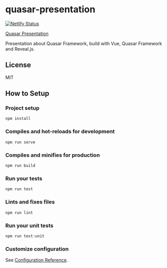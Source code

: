 # quasar-presentation

[![Netlify Status](https://api.netlify.com/api/v1/badges/ba452b54-9fa8-41ed-8df9-4b77f4841298/deploy-status)](https://app.netlify.com/sites/quasarf/deploys)

[Quasar Presentation](https://quasar.wenghan.me)

Presentation about Quasar Framework, build with Vue, Quasar Framework and Reveal.js.

## License

MIT


## How to Setup

### Project setup
```
npm install
```

### Compiles and hot-reloads for development
```
npm run serve
```

### Compiles and minifies for production
```
npm run build
```

### Run your tests
```
npm run test
```

### Lints and fixes files
```
npm run lint
```

### Run your unit tests
```
npm run test:unit
```

### Customize configuration
See [Configuration Reference](https://cli.vuejs.org/config/).

